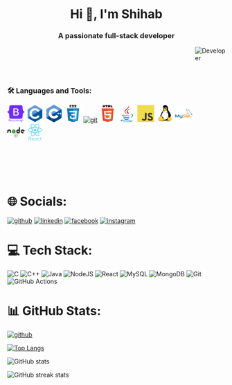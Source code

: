 <h1 align="center">Hi 👋, I'm Shihab</h1>
<h3 align="center">A passionate full-stack developer </h3>




<p align="left">
</p>

<div style="display: flex; justify-content: space-between; align-items: flex-start;">
  <!-- Left: Vertically center icon row relative to image -->
  <div style="display: flex; align-items: center; height: 300px;">
    <div>
      <h3>🛠 Languages and Tools:</h3>
      <p>
        <a href="https://getbootstrap.com" target="_blank"><img src="https://raw.githubusercontent.com/devicons/devicon/master/icons/bootstrap/bootstrap-plain-wordmark.svg" alt="bootstrap" width="40" height="40"/></a>
        <a href="https://www.cprogramming.com/" target="_blank"><img src="https://raw.githubusercontent.com/devicons/devicon/master/icons/c/c-original.svg" alt="c" width="40" height="40"/></a>
        <a href="https://www.w3schools.com/cpp/" target="_blank"><img src="https://raw.githubusercontent.com/devicons/devicon/master/icons/cplusplus/cplusplus-original.svg" alt="cplusplus" width="40" height="40"/></a>
        <a href="https://www.w3schools.com/css/" target="_blank"><img src="https://raw.githubusercontent.com/devicons/devicon/master/icons/css3/css3-original-wordmark.svg" alt="css3" width="40" height="40"/></a>
        <a href="https://git-scm.com/" target="_blank"><img src="https://www.vectorlogo.zone/logos/git-scm/git-scm-icon.svg" alt="git" width="40" height="40"/></a>
        <a href="https://www.w3.org/html/" target="_blank"><img src="https://raw.githubusercontent.com/devicons/devicon/master/icons/html5/html5-original-wordmark.svg" alt="html5" width="40" height="40"/></a>
        <a href="https://www.java.com" target="_blank"><img src="https://raw.githubusercontent.com/devicons/devicon/master/icons/java/java-original.svg" alt="java" width="40" height="40"/></a>
        <a href="https://developer.mozilla.org/en-US/docs/Web/JavaScript" target="_blank"><img src="https://raw.githubusercontent.com/devicons/devicon/master/icons/javascript/javascript-original.svg" alt="javascript" width="40" height="40"/></a>
        <a href="https://www.linux.org/" target="_blank"><img src="https://raw.githubusercontent.com/devicons/devicon/master/icons/linux/linux-original.svg" alt="linux" width="40" height="40"/></a>
        <a href="https://www.mysql.com/" target="_blank"><img src="https://raw.githubusercontent.com/devicons/devicon/master/icons/mysql/mysql-original-wordmark.svg" alt="mysql" width="40" height="40"/></a>
        <a href="https://nodejs.org" target="_blank"><img src="https://raw.githubusercontent.com/devicons/devicon/master/icons/nodejs/nodejs-original-wordmark.svg" alt="nodejs" width="40" height="40"/></a>
        <a href="https://reactjs.org/" target="_blank"><img src="https://raw.githubusercontent.com/devicons/devicon/master/icons/react/react-original-wordmark.svg" alt="react" width="40" height="40"/></a>
      </p>
    </div>
  </div>

  <!-- Right: Image -->
  <div>
    <img src="https://user-images.githubusercontent.com/74038190/212749171-b84692a8-2b04-4e3b-93ca-ac14705da224.gif" alt="Developer" width="300" height="300">
  </div>
</div>






# 🌐 Socials:
[<img src='https://cdn.jsdelivr.net/npm/simple-icons@3.0.1/icons/github.svg' alt='github' height='40'>](https://github.com/drubo119)  [<img src='https://cdn.jsdelivr.net/npm/simple-icons@3.0.1/icons/linkedin.svg' alt='linkedin' height='40'>](https://www.linkedin.com/in/https://www.linkedin.com/in/md-shihabul-alam-shihab-699008253?utm_source=share&utm_campaign=share_via&utm_content=profile&utm_medium=android_app/)  [<img src='https://cdn.jsdelivr.net/npm/simple-icons@3.0.1/icons/facebook.svg' alt='facebook' height='40'>](https://www.facebook.com/dhrubo.shihab)  [<img src='https://cdn.jsdelivr.net/npm/simple-icons@3.0.1/icons/instagram.svg' alt='instagram' height='40'>](https://www.instagram.com/dhrubo_shihab/)  

# 💻 Tech Stack:
![C](https://img.shields.io/badge/c-%2300599C.svg?style=for-the-badge&logo=c&logoColor=white) ![C++](https://img.shields.io/badge/c++-%2300599C.svg?style=for-the-badge&logo=c%2B%2B&logoColor=white) ![Java](https://img.shields.io/badge/java-%23ED8B00.svg?style=for-the-badge&logo=openjdk&logoColor=white) ![NodeJS](https://img.shields.io/badge/node.js-6DA55F?style=for-the-badge&logo=node.js&logoColor=white) ![React](https://img.shields.io/badge/react-%2320232a.svg?style=for-the-badge&logo=react&logoColor=%2361DAFB) ![MySQL](https://img.shields.io/badge/mysql-4479A1.svg?style=for-the-badge&logo=mysql&logoColor=white) ![MongoDB](https://img.shields.io/badge/MongoDB-%234ea94b.svg?style=for-the-badge&logo=mongodb&logoColor=white) ![Git](https://img.shields.io/badge/git-%23F05033.svg?style=for-the-badge&logo=git&logoColor=white) ![GitHub Actions](https://img.shields.io/badge/github%20actions-%232671E5.svg?style=for-the-badge&logo=githubactions&logoColor=white)
# 📊 GitHub Stats:
[<img src='https://cdn.jsdelivr.net/npm/simple-icons@3.0.1/icons/github.svg' alt='github' height='40'>](https://github.com/drubo119)  

[![Top Langs](https://github-readme-stats.vercel.app/api/top-langs/?username=drubo119)](https://github.com/anuraghazra/github-readme-stats)

![GitHub stats](https://github-readme-stats.vercel.app/api?username=drubo119&show_icons=true)  

![GitHub streak stats](https://streak-stats.demolab.com/?user=drubo119)  











